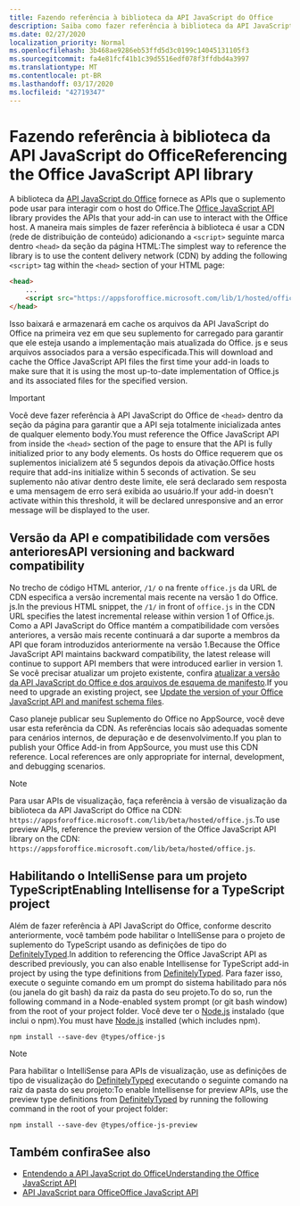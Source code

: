 ```yaml
---
title: Fazendo referência à biblioteca da API JavaScript do Office
description: Saiba como fazer referência à biblioteca da API JavaScript do Office e definições de tipo no suplemento.
ms.date: 02/27/2020
localization_priority: Normal
ms.openlocfilehash: 3b468ae9286eb53ffd5d3c0199c14045131105f3
ms.sourcegitcommit: fa4e81fcf41b1c39d5516edf078f3ffdbd4a3997
ms.translationtype: MT
ms.contentlocale: pt-BR
ms.lasthandoff: 03/17/2020
ms.locfileid: "42719347"
---
```

# <a name="referencing-the-office-javascript-api-library"></a><span data-ttu-id="32985-103">Fazendo referência à biblioteca da API JavaScript do Office</span><span class="sxs-lookup"><span data-stu-id="32985-103">Referencing the Office JavaScript API library</span></span>

<span data-ttu-id="32985-104">A biblioteca da [API JavaScript do Office](../reference/javascript-api-for-office.md) fornece as APIs que o suplemento pode usar para interagir com o host do Office.</span><span class="sxs-lookup"><span data-stu-id="32985-104">The [Office JavaScript API](../reference/javascript-api-for-office.md) library provides the APIs that your add-in can use to interact with the Office host.</span></span> <span data-ttu-id="32985-105">A maneira mais simples de fazer referência à biblioteca é usar a CDN (rede de distribuição de conteúdo) adicionando a `<script>` seguinte marca dentro `<head>` da seção da página HTML:</span><span class="sxs-lookup"><span data-stu-id="32985-105">The simplest way to reference the library is to use the content delivery network (CDN) by adding the following `<script>` tag within the `<head>` section of your HTML page:</span></span>  

```html
<head>
    ...
    <script src="https://appsforoffice.microsoft.com/lib/1/hosted/office.js" type="text/javascript"></script>
</head>
```

<span data-ttu-id="32985-106">Isso baixará e armazenará em cache os arquivos da API JavaScript do Office na primeira vez em que seu suplemento for carregado para garantir que ele esteja usando a implementação mais atualizada do Office. js e seus arquivos associados para a versão especificada.</span><span class="sxs-lookup"><span data-stu-id="32985-106">This will download and cache the Office JavaScript API files the first time your add-in loads to make sure that it is using the most up-to-date implementation of Office.js and its associated files for the specified version.</span></span>

> [!IMPORTANT]
> <span data-ttu-id="32985-107">Você deve fazer referência à API JavaScript do Office de `<head>` dentro da seção da página para garantir que a API seja totalmente inicializada antes de qualquer elemento body.</span><span class="sxs-lookup"><span data-stu-id="32985-107">You must reference the Office JavaScript API from inside the `<head>` section of the page to ensure that the API is fully initialized prior to any body elements.</span></span> <span data-ttu-id="32985-108">Os hosts do Office requerem que os suplementos inicializem até 5 segundos depois da ativação.</span><span class="sxs-lookup"><span data-stu-id="32985-108">Office hosts require that add-ins initialize within 5 seconds of activation.</span></span> <span data-ttu-id="32985-109">Se seu suplemento não ativar dentro deste limite, ele será declarado sem resposta e uma mensagem de erro será exibida ao usuário.</span><span class="sxs-lookup"><span data-stu-id="32985-109">If your add-in doesn't activate within this threshold, it will be declared unresponsive and an error message will be displayed to the user.</span></span>

## <a name="api-versioning-and-backward-compatibility"></a><span data-ttu-id="32985-110">Versão da API e compatibilidade com versões anteriores</span><span class="sxs-lookup"><span data-stu-id="32985-110">API versioning and backward compatibility</span></span>

<span data-ttu-id="32985-111">No trecho de código HTML anterior, `/1/` o na frente `office.js` da URL de CDN especifica a versão incremental mais recente na versão 1 do Office. js.</span><span class="sxs-lookup"><span data-stu-id="32985-111">In the previous HTML snippet, the `/1/` in front of `office.js` in the CDN URL specifies the latest incremental release within version 1 of Office.js.</span></span> <span data-ttu-id="32985-112">Como a API JavaScript do Office mantém a compatibilidade com versões anteriores, a versão mais recente continuará a dar suporte a membros da API que foram introduzidos anteriormente na versão 1.</span><span class="sxs-lookup"><span data-stu-id="32985-112">Because the Office JavaScript API maintains backward compatibility, the latest release will continue to support API members that were introduced earlier in version 1.</span></span> <span data-ttu-id="32985-113">Se você precisar atualizar um projeto existente, confira [atualizar a versão da API JavaScript do Office e dos arquivos de esquema de manifesto](update-your-javascript-api-for-office-and-manifest-schema-version.md).</span><span class="sxs-lookup"><span data-stu-id="32985-113">If you need to upgrade an existing project, see [Update the version of your Office JavaScript API and manifest schema files](update-your-javascript-api-for-office-and-manifest-schema-version.md).</span></span> 

<span data-ttu-id="32985-p104">Caso planeje publicar seu Suplemento do Office no AppSource, você deve usar esta referência da CDN. As referências locais são adequadas somente para cenários internos, de depuração e de desenvolvimento.</span><span class="sxs-lookup"><span data-stu-id="32985-p104">If you plan to publish your Office Add-in from AppSource, you must use this CDN reference. Local references are only appropriate for internal, development, and debugging scenarios.</span></span>

> [!NOTE]
> <span data-ttu-id="32985-116">Para usar APIs de visualização, faça referência à versão de visualização da biblioteca da API JavaScript do Office na CDN: `https://appsforoffice.microsoft.com/lib/beta/hosted/office.js`.</span><span class="sxs-lookup"><span data-stu-id="32985-116">To use preview APIs, reference the preview version of the Office JavaScript API library on the CDN: `https://appsforoffice.microsoft.com/lib/beta/hosted/office.js`.</span></span>

## <a name="enabling-intellisense-for-a-typescript-project"></a><span data-ttu-id="32985-117">Habilitando o IntelliSense para um projeto TypeScript</span><span class="sxs-lookup"><span data-stu-id="32985-117">Enabling Intellisense for a TypeScript project</span></span>

<span data-ttu-id="32985-118">Além de fazer referência à API JavaScript do Office, conforme descrito anteriormente, você também pode habilitar o IntelliSense para o projeto de suplemento do TypeScript usando as definições de tipo do [DefinitelyTyped](https://github.com/DefinitelyTyped/DefinitelyTyped/tree/master/types/office-js).</span><span class="sxs-lookup"><span data-stu-id="32985-118">In addition to referencing the Office JavaScript API as described previously, you can also enable Intellisense for TypeScript add-in project by using the type definitions from [DefinitelyTyped](https://github.com/DefinitelyTyped/DefinitelyTyped/tree/master/types/office-js).</span></span> <span data-ttu-id="32985-119">Para fazer isso, execute o seguinte comando em um prompt do sistema habilitado para nós (ou janela do git bash) da raiz da pasta do seu projeto.</span><span class="sxs-lookup"><span data-stu-id="32985-119">To do so, run the following command in a Node-enabled system prompt (or git bash window) from the root of your project folder.</span></span> <span data-ttu-id="32985-120">Você deve ter o [Node.js](https://nodejs.org) instalado (que inclui o npm).</span><span class="sxs-lookup"><span data-stu-id="32985-120">You must have [Node.js](https://nodejs.org) installed (which includes npm).</span></span>

```command&nbsp;line
npm install --save-dev @types/office-js
```

> [!NOTE]
> <span data-ttu-id="32985-121">Para habilitar o IntelliSense para APIs de visualização, use as definições de tipo de visualização do [DefinitelyTyped](https://github.com/DefinitelyTyped/DefinitelyTyped/tree/master/types/office-js-preview) executando o seguinte comando na raiz da pasta do seu projeto:</span><span class="sxs-lookup"><span data-stu-id="32985-121">To enable Intellisense for preview APIs, use the preview type definitions from [DefinitelyTyped](https://github.com/DefinitelyTyped/DefinitelyTyped/tree/master/types/office-js-preview) by running the following command in the root of your project folder:</span></span> 
>
> `npm install --save-dev @types/office-js-preview`

## <a name="see-also"></a><span data-ttu-id="32985-122">Também confira</span><span class="sxs-lookup"><span data-stu-id="32985-122">See also</span></span>

- [<span data-ttu-id="32985-123">Entendendo a API JavaScript do Office</span><span class="sxs-lookup"><span data-stu-id="32985-123">Understanding the Office JavaScript API</span></span>](understanding-the-javascript-api-for-office.md)
- [<span data-ttu-id="32985-124">API JavaScript para Office</span><span class="sxs-lookup"><span data-stu-id="32985-124">Office JavaScript API</span></span>](../reference/javascript-api-for-office.md)
